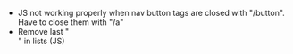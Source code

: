 - JS not working properly when nav button tags are closed with "/button". Have
  to close them with "/a"
- Remove last "<br>" in lists (JS)

